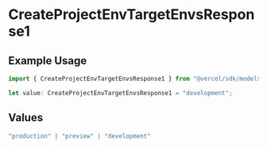 # CreateProjectEnvTargetEnvsResponse1

## Example Usage

```typescript
import { CreateProjectEnvTargetEnvsResponse1 } from "@vercel/sdk/models/operations/createprojectenv.js";

let value: CreateProjectEnvTargetEnvsResponse1 = "development";
```

## Values

```typescript
"production" | "preview" | "development"
```